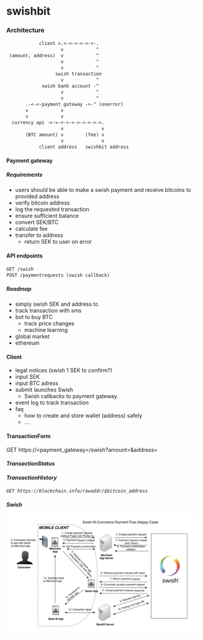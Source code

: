 # swishbit
### Architecture
```
            client >.<-<-<-<-<-<-.
                    v            ^
 (amount, address)  v            ^
                    v            ^
                    v            ^
                  swish transaction
                    v            ^
             swish bank account -^
                    v            ^
                    v            ^
       .-<-<-payment gateway ->-^ (onerror)
       v            v
       v            v
  currency api ->->-+->->->->->->->.
                    v              v
       (BTC amount) v        (fee) v
                    v              v
            client address   swishbit address
```

#### Payment gateway
##### Requirements
- users should be able to make a swish payment and receive bitcoins to provided address
- verify bitcoin address
- log the requested transaction
- ensure sufficient balance
- convert SEK/BTC
- calculate fee
- transfer to address
  - return SEK to user on error

#### API endpoints
```
GET /swish
POST /paymentrequests (swish callback)
```

##### Roadmap
- simply swish SEK and address to <number>
- track transaction with sms
- bot to buy BTC
  - track price changes
  - machine learning
- global market
- ethereum

#### Client
- legal notices (swish 1 SEK to confirm?)
- input SEK
- input BTC adress
- submit launches Swish
  - Swish callbacks to payment gateway
- event log to track transaction
- faq
  - how to create and store wallet (address) safely
  - ...

#### TransactionForm
GET https://<payment_gateway>/swish?amount=<amount>&address=<address>

#### TransactionStatus

#### TransactionHistory
```
GET https://blockchain.info/rawaddr/$bitcoin_address
```

#### Swish
![Swish API](docs/swish.png "Swish API")


